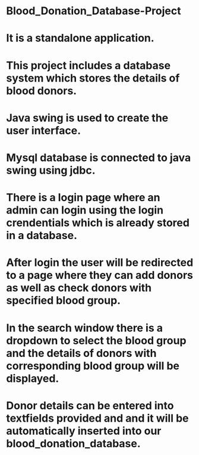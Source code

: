 # Blood_Donation_Database-Project
# It is a standalone application.
# This project includes a database system which stores the details of blood donors.
# Java swing is used to create the user interface.
# Mysql database is connected to java swing using jdbc.
# There is a login page where an admin can login using the login crendentials which is already stored in a database.
# After login the user will be redirected to a page where they can add donors as well as check donors with specified blood group.
# In the search window there is a dropdown to select the blood group and the details of donors with corresponding blood group will be displayed.
# Donor details can be entered into textfields provided and and it will be automatically inserted into our blood_donation_database.
